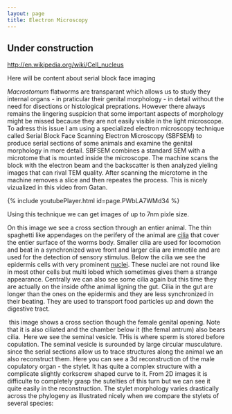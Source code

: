 ```yaml
---
layout: page
title: Electron Microscopy
---
```


## Under construction ##

http://en.wikipedia.org/wiki/Cell_nucleus

Here will be content about serial block face imaging 

*Macrostomum* flatworms are transparant which allows us to study they internal organs - in praticular their genital morphology - in detail without the need for disections or histological preprations. However there always remains the lingering suspicion that some important aspects of morphology might be missed because they are not easily visible in the light microscope. To adress this issue I am using a specialized electron microscopy technique called Serial Block Face Scanning Electron Microscopy (SBFSEM) to produce serial sections of some animals and examine the genital morphology in more detail.
SBFSEM combines a standard SEM with a microtome that is mounted inside the microscope. The machine scans the block with the electron beam and the backscatter is then analyzed yieling images that can rival TEM quality. After scanning the microtome in the machine removes a slice and then repeates the process. This is nicely vizualized in this video from Gatan.

{% include youtubePlayer.html id=page.PWbLA7WMd34 %}

Using this technique we can get images of up to 7nm pixle size.

<picture of an entier worm in section.>

On this image we see a cross section through an entier animal. The thin spaghetti like appendages on the perifery of the animal are [cilia](https://en.wikipedia.org/wiki/Cilium) that cover the entier surface of the worms body. Smaller cilia are used for locomotion and beat in a synchronized wave front and larger cilia are immotile and are used for the detection of sensory stimulus. 
Below the cilia we see the epidermis cells with very prominent [nuclei](http://en.wikipedia.org/wiki/Cell_nucleus). These nuclei are not round like in most other cells but multi lobed which sometimes gives them a strange appearance. Centrally we can also see some cilia again but this time they are actually on the inside ofthe animal ligning the gut. Cilia in the gut are longer than the ones on the epidermis and they are less synchronized in their beating. They are used to transport food particles up and down the digestive tract. 

<image of femal opening>
this image shows a cross section though the female genital opening. Note that it is also ciliated and the chamber below it (the femal antrum) also bears cilia. 

<image of sv>
Here we see the seminal vesicle. THis is where sperm is stored before copulation. The seminal vesicle is surounded by large circular musculature. 

<image of reconstructed stylet>
since the serial sections allow us to trace structures along the animal we an also reconstruct them. Here you can see a 3d reconstruction of the male copulatory organ - the stylet. It has quite a complex structure with a complicate slightly corkscrew shaped curve to it. From 2D images it is difficulte to completely grasp the sutelties of this turn but we can see it quite easily in the reconstruction. 
The stylet morphology varies drastically across the phylogeny as illustrated nicely when we compare the stylets of several species:





